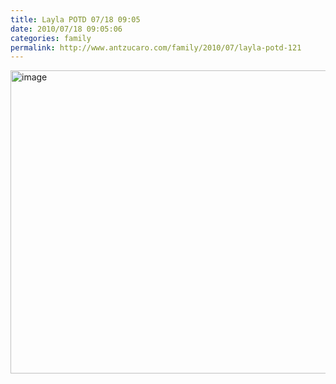 ```yaml
---
title: Layla POTD 07/18 09:05
date: 2010/07/18 09:05:06
categories: family
permalink: http://www.antzucaro.com/family/2010/07/layla-potd-121
---
```

<img src="http://media.antzucaro.com/uploads/2011/02/2010-07-18 09.05.06.jpg" width="650px" height="485px" alt="image" style="display: block; margin-right: auto; margin-left: auto;">